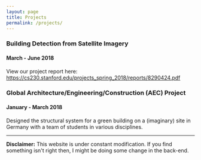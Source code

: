 ```yaml
---
layout: page
title: Projects
permalink: /projects/
---
```

### Building Detection from Satellite Imagery
#### March - June 2018
View our project report here:
<https://cs230.stanford.edu/projects_spring_2018/reports/8290424.pdf>

### Global Architecture/Engineering/Construction (AEC) Project 
#### January - March 2018
Designed the structural system for a green building on a (imaginary) site in Germany with a team of students in various disciplines. 

----------
**Disclaimer:** This website is under constant modification. 
If you find something isn't right then,
I might be doing some change in the back-end.